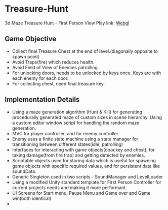 # Treasure-Hunt
3d Maze Treasure Hunt - First Person View
Play link: [Webgl](https://devlovex.itch.io/treasure-hunt)


## Game Objective
- Collect final Treasure Chest at the end of level.(diagonally opposite to spawn point)
- Avoid Traps(fire) which reduces health.
- Avoid Field of View of Enemies patrolling.
- For unlocking doors, needs to be unlocked by keys once. Keys are  with each enemy for each door.
- For collecting chest, need final treasure key.

## Implementation Details

  - Using a maze generation algorithm (Hunt & Kill) for generating procedurally generated maze of custom sizes in scene hierarchy. Using a custom editor window script for handling the random maze generation.
  - MVC for player controller, and for enemy controller.
  - Enemy uses a finite state machine using a state manager for transitioning between different states(idle, patrolling)
  - Interfaces for interacting with game objects(door,key and chest), for taking damage(from fire trap) and getting detected by enemies.
  - Scriptable objects used for storing data which is useful for spawning game objects with specific required values, and for persistent data like soundData.
  - Generic Singleton used in two scripts - SoundManager and LevelLoader
  - Using a modified Unity standard template for First Person Controller for current projects needs and making it more performant.
  - UI Screens for Start menu, Pause Menu and Game over and Game win(both identical)
  - 
